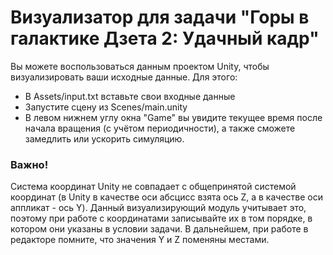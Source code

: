 # Визуализатор для задачи "Горы в галактике Дзета 2: Удачный кадр"
Вы можете воспользоваться данным проектом Unity, чтобы визуализировать ваши исходные данные. Для этого:
  - В Assets/input.txt вставьте свои входные данные
  - Запустите сцену из Scenes/main.unity
  - В левом нижнем углу окна "Game" вы увидите текущее время после начала вращения (с учётом периодичности), а также сможете замедлить или ускорить симуляцию.

### Важно!
Система координат Unity не совпадает с общепринятой системой координат (в Unity в качестве оси абсцисс взята ось Z, а в качестве оси аппликат - ось Y). Данный визуализирующий модуль учитывает это, поэтому при работе с координатами записывайте их в том порядке, в котором они указаны в условии задачи. В дальнейшем, при работе в редакторе помните, что значения Y и Z поменяны местами.
